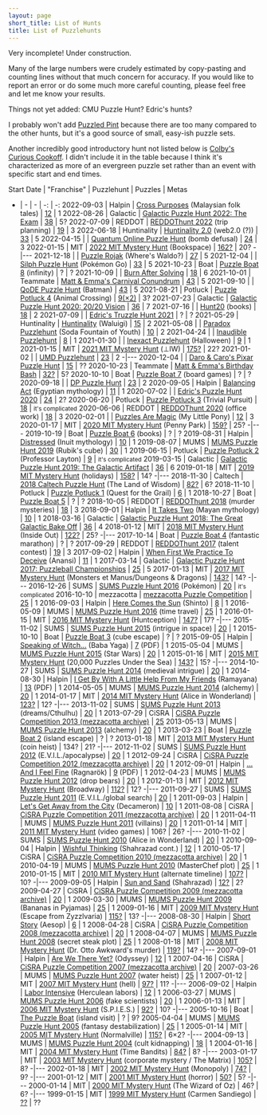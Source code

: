 ```yaml
---
layout: page
short_title: List of Hunts
title: List of Puzzlehunts
---
```


Very incomplete! Under construction.

Many of the large numbers were crudely estimated by copy-pasting and counting lines without that much concern for accuracy. If you would like to report an error or do some much more careful counting, please feel free and let me know your results.

Things not yet added: CMU Puzzle Hunt? Edric's hunts?

I probably won't add [Puzzled Pint](http://puzzledpint.com/) because there are too many compared to the other hunts, but it's a good source of small, easy-ish puzzle sets.

Another incredibly good introductory hunt not listed below is [Colby's Curious Cookoff](https://curiouscookoff.com/). I didn't include it in the table because I think it's characterized as more of an evergreen puzzle set rather than an event with specific start and end times.

Start Date | "Franchise"  | Puzzlehunt | Puzzles | Metas
-  | - | - | -: | -:
2022-09-03 | Halpin       | [Cross Purposes](http://www.markhalpin.com/puzzles/1CHEVROTAIN/chevrotain.html) (Malaysian folk tales)                      | [12](http://www.markhalpin.com/puzzles/1CHEVROTAIN/chevrotain767690.pdf) | 1
2022-08-26 | Galactic     | [Galactic Puzzle Hunt 2022: The Exam](https://2022.galacticpuzzlehunt.com/)                                                 | [38](https://2022.galacticpuzzlehunt.com/puzzles) | 5?
2022-07-09 | REDDOT       | [REDDOThunt 2022](https://2022.reddothunt.sg/) (trip planning)                                                              | [19](https://2022.reddothunt.sg/puzzles) | 3
2022-06-18 | Huntinality  | [Huntinality 2.0](https://www.huntinality.com/) (web2.0 (?))                                                                | [33](https://www.huntinality.com/puzzles) | 5
2022-04-15 |              | [Quantum Online Puzzle Hunt](https://hunts.timwi.de/qoph) (bomb defusal)                                                    | [24](https://hunts.timwi.de/qoph/puzzles) | 3
2022-01-15 | MIT          | [2022 MIT Mystery Hunt](https://www.bookspace.world/) (Bookspace)                                                           | [162?](https://www.bookspace.world/puzzles/) | 20?
-|---
2021-12-18 |              | [Puzzle Rojak](https://www.puzzlerojak.com/) (Where's Waldo?)                                                               | [27](https://www.puzzlerojak.com/puzzles) | 5
2021-12-04 |              | [Silph Puzzle Hunt](https://silphpuzzlehunt.com/) (Pokémon Go)                                                              | [33](https://silphpuzzlehunt.com/puzzles) | 5
2021-10-23 | Boat         | [Puzzle Boat 8](https://www.pandamagazine.com/island8/) (infinity)                                                          | ? | ?
2021-10-09 |              | [Burn After Solving](https://www.burnaftersolving.com/)                                                                     | [18](https://www.burnaftersolving.com/puzzles) | 6
2021-10-01 | Teammate     | [Matt & Emma's Carnival Conundrum](https://teammatehunt.com/)                                                               | [43](https://teammatehunt.com/puzzles) | 5
2021-09-10 |              | [QoDE Puzzle Hunt](https://ona.quest/) (Batman)                                                                             | [43](https://ona.quest/puzzles) | 5
2021-08-21 | Potluck      | [Puzzle Potluck 4](https://puzzlepotluck.com/4) (Animal Crossing)                                                           | [9(×2)](https://puzzlepotluck.com/4) | 3?
2021-07-23 | Galactic     | [Galactic Puzzle Hunt 2020: 20/20 Vision](https://2020.galacticpuzzlehunt.com/)                                             | [36](https://2020.galacticpuzzlehunt.com/puzzles) | 7
2021-07-16 |              | [Hunt20](https://hunt20.com/) (books)                                                                                       | [18](https://hunt20.com/puzzles.html) | 2
2021-07-09 |              | [Edric's Truzzle Hunt 2021](https://happinessboard.com/2021truzzlehunt/index.html)                                          | ? | ?
2021-05-29 | Huntinality  | [Huntinality](https://huntinality.com/) (Waluigi)                                                                           | [15](https://huntinality.com/) | 2
2021-05-08 |              | [Paradox Puzzlehunt](https://paradoxpuzzlehunt.com/) (Soda Fountain of Youth)                                               | [10](https://paradoxpuzzlehunt.com/puzzles) | 2
2021-04-24 |              | [Inaudible Puzzlehunt](https://mutedpuzzles.com/)                                                                           | [8](https://mutedpuzzles.com/Welcome%20to%20mini%20hunt!.html) | 1
2021-01-30 |              | [Inexact Puzzlehunt](https://inexactpuzzles.com/hunts/1bqxw/halloween/) (Halloween)                                         | [9](https://inexactpuzzles.com/hunts/1bqxw/halloween/) | 1
2021-01-15 | MIT          | [2021 MIT Mystery Hunt](https://puzzles.mit.edu/2021/) (⊥IW)                                                                | [175?](https://puzzles.mit.edu/2021/puzzles.html) | 22?
2021-01-02 |              | [UMD Puzzlehunt](https://www.umdpuzzle.club/)                                                                               | [23](https://www.umdpuzzle.club/puzzles) | 2
-|---
2020-12-04 |              | [Daro & Caro's Pixar Puzzle Hunt](https://darocaro.github.io/)                                                              | [15](https://darocaro.github.io/puzzles) | ??
2020-10-23 | Teammate     | [Matt & Emma's Birthday Bash](https://2020.teammatehunt.com/)                                                               | [32?](https://2020.teammatehunt.com/) | 5?
2020-10-10 | Boat         | [Puzzle Boat 7](https://www.pandamagazine.com/island7/) (board games)                                                       | ? | ?
2020-09-18 |              | [DP Puzzle Hunt](https://dp.puzzlehunt.net/)                                                                                | [23](https://dp.puzzlehunt.net/puzzles.html) | 2
2020-09-05 | Halpin       | [Balancing Act](http://www.markhalpin.com/puzzles/anubis/anubis.html) (Egyptian mythology)                                  | [11](http://www.markhalpin.com/puzzles/anubis/anubis767690.pdf) | 1
2020-07-02 |              | [Edric's Puzzle Hunt 2020](https://happinessboard.com/2020puzzlehunt/)                                                      | [24](https://happinessboard.com/2020puzzlehunt/puzzles.html) | 2?
2020-06-20 | Potluck      | [Puzzle Potluck 3](https://puzzlepotluck.com/3) (Trivial Pursuit)                                                           | [18](https://puzzlepotluck.com/3) | <small>it's complicated</small>
2020-06-06 | REDDOT       | [REDDOThunt 2020](https://reddothunt.sg/2020) (office work)                                                                 | [18](https://reddothunt.sg/2020/puzzles) | 3
2020-02-01 |              | [Puzzles Are Magic](https://www.puzzlesaremagic.com/) (My Little Pony)                                                      | [12](https://www.puzzlesaremagic.com/hunt/current.html) | 3
2020-01-17 | MIT          | [2020 MIT Mystery Hunt](https://puzzles.mit.edu/2020/) (Penny Park)                                                         | [159?](https://puzzles.mit.edu/2020/puzzles/) | 25?
-|---
2019-10-19 | Boat         | [Puzzle Boat 6](https://www.pandamagazine.com/island6/) (books)                                                             | ? | ?
2019-08-31 | Halpin       | [Distressed](http://www.markhalpin.com/puzzles/sedna/sedna.html) (Inuit mythology)                                          | [10](http://www.markhalpin.com/puzzles/sedna/sedna.html) | 1
2019-08-07 | MUMS         | [MUMS Puzzle Hunt 2019](https://www.mumspuzzlehunt.com/) (Rubik's cube)                                                     | [30](https://www.mumspuzzlehunt.com/puzzles/) | 1
2019-06-15 | Potluck      | [Puzzle Potluck 2](https://puzzlepotluck.com/2) (Professor Layton)                                                          | [9](https://puzzlepotluck.com/2) | <small>it's complicated</small>
2019-03-15 | Galactic     | [Galactic Puzzle Hunt 2019: The Galactic Artifact](https://2019.galacticpuzzlehunt.com/)                                    | [36](https://2019.galacticpuzzlehunt.com/puzzles.html) | 6
2019-01-18 | MIT          | [2019 MIT Mystery Hunt](https://web.mit.edu/puzzle/www/2019/) (holidays)                                                    | [158?](https://web.mit.edu/puzzle/www/2019/puzzle.html) | 14?
-|---
2018-11-30 | Caltech      | [2018 Caltech Puzzle Hunt](http://2018.caltechpuzzlehunt.org/) (The Land of Wisdom)                                         | [82?](http://2018.caltechpuzzlehunt.org/hunt/index.html) | 6?
2018-11-10 | Potluck      | [Puzzle Potluck 1](https://puzzlepotluck.com/1) (Quest for the Grail)                                                       | [6](https://puzzlepotluck.com/1) | 1
2018-10-27 | Boat         | [Puzzle Boat 5](https://www.pandamagazine.com/island5/)                                                                     | ? | ?
2018-10-05 | REDDOT       | [REDDOThunt 2018](https://reddothunt.sg/2018) (murder mysteries)                                                            | [18](https://reddothunt.sg/2018/puzzles) | 3
2018-09-01 | Halpin       | [It Takes Two](http://www.markhalpin.com/puzzles/twins/twins.html) (Mayan mythology)                                        | [10](http://www.markhalpin.com/puzzles/twins/twins.pdf) | 1
2018-03-16 | Galactic     | [Galactic Puzzle Hunt 2018: The Great Galactic Bake Off](https://2018.galacticpuzzlehunt.com/)                              | [36](https://2018.galacticpuzzlehunt.com/puzzles.html) | 4
2018-01-12 | MIT          | [2018 MIT Mystery Hunt](https://web.mit.edu/puzzle/www/2018/) (Inside Out)                                                  | [122?](https://web.mit.edu/puzzle/www/2018/full/puzzle.html) | 25?
-|---
2017-10-14 | Boat         | [Puzzle Boat 4](http://www.pandamagazine.com/island4/) (fantastic marathon)                                                 | ? | ?
2017-09-29 | REDDOT       | [REDDOThunt 2017](https://reddothunt.sg/2017) (talent contest)                                                              | [19](https://reddothunt.sg/2017/puzzles) | 3
2017-09-02 | Halpin       | [When First We Practice To Deceive](http://www.markhalpin.com/puzzles/anansi/anansi.html) (Anansi)                          | [11](http://www.markhalpin.com/puzzles/anansi/anansi.pdf) | 1
2017-03-14 | Galactic     | [Galactic Puzzle Hunt 2017: Puzzleball Championships](https://2017.galacticpuzzlehunt.com/)                                 | [25](https://2017.galacticpuzzlehunt.com/puzzles.html) | 5
2017-01-13 | MIT          | [2017 MIT Mystery Hunt](https://web.mit.edu/puzzle/www/2017/) (Monsters et Manus/Dungeons & Dragons)                        | [143?](https://web.mit.edu/puzzle/www/2017/puzzle.html) | 14?
-|---
2016-12-26 | SUMS         | [SUMS Puzzle Hunt 2016](https://www.maths.usyd.edu.au/ub/sums/puzzlehunt/2016/main) (Pokémon)                               | [20](https://www.maths.usyd.edu.au/ub/sums/puzzlehunt/2016/puzzles) | <small>it's complicated</small>
2016-10-10 | mezzacotta   | [mezzacotta Puzzle Competition](https://www.mezzacotta.net/puzzle/)                                                         | [25](https://www.mezzacotta.net/puzzle/puzzles.php) | 1
2016-09-03 | Halpin       | [Here Comes the Sun](http://www.markhalpin.com/puzzles/amaterasu/amat.html) (Shinto)                                        | [8](http://www.markhalpin.com/puzzles/amaterasu/amat.pdf) | 1
2016-05-09 | MUMS         | [MUMS Puzzle Hunt 2016](https://researchers.ms.unimelb.edu.au/~mums/puzzlehunt/2016/puzzles.html) (time travel)             | [25](https://researchers.ms.unimelb.edu.au/~mums/puzzlehunt/2016/puzzles.html) | 1
2016-01-15 | MIT          | [2016 MIT Mystery Hunt](https://web.mit.edu/puzzle/www/2016/) (Huntception)                                                 | [147?](https://web.mit.edu/puzzle/www/2016/toc.html) | 17?
-|---
2015-11-02 | SUMS         | [SUMS Puzzle Hunt 2015](https://www.maths.usyd.edu.au/ub/sums/puzzlehunt/2015/main) (intrigue in space)                     | [20](https://www.maths.usyd.edu.au/ub/sums/puzzlehunt/2015/puzzles) | 1
2015-10-10 | Boat         | [Puzzle Boat 3](http://pandamagazine.com/island3/) (cube escape)                                                            | ? | ?
2015-09-05 | Halpin       | [Speaking of Witch...](http://www.markhalpin.com/puzzles/baba/baba.html) (Baba Yaga)                                        | [7](http://www.markhalpin.com/puzzles/baba/baba.pdf) (PDF) | 1
2015-05-04 | MUMS         | [MUMS Puzzle Hunt 2015](https://researchers.ms.unimelb.edu.au/~mums/puzzlehunt/2015/puzzles.html) (Star Wars)               | [20](https://researchers.ms.unimelb.edu.au/~mums/puzzlehunt/2015/puzzles.html) | 1
2015-01-16 | MIT          | [2015 MIT Mystery Hunt](https://web.mit.edu/puzzle/www/2015/) (20,000 Puzzles Under the Sea)                                | [143?](https://web.mit.edu/puzzle/www/2015/toc.html) | 15?
-|---
2014-10-27 | SUMS         | [SUMS Puzzle Hunt 2014](https://www.maths.usyd.edu.au/ub/sums/puzzlehunt/2014/main) (medieval intrigue)                     | [20](https://www.maths.usyd.edu.au/ub/sums/puzzlehunt/2014/puzzles) | 1
2014-08-30 | Halpin       | [I Get By With A Little Help From My Friends](http://www.markhalpin.com/puzzles/rama/rama.html) (Ramayana)                  | [13](http://www.markhalpin.com/puzzles/rama/rama.pdf) (PDF) | 1
2014-05-05 | MUMS         | [MUMS Puzzle Hunt 2014](https://researchers.ms.unimelb.edu.au/~mums/puzzlehunt/2014/puzzles.html) (alchemy)                 | [20](https://researchers.ms.unimelb.edu.au/~mums/puzzlehunt/2014/puzzles.html) | 1
2014-01-17 | MIT          | [2014 MIT Mystery Hunt](https://web.mit.edu/puzzle/www/2014/) (Alice in Wonderland)                                         | [123?](https://web.mit.edu/puzzle/www/2014/overview.html) | 12?
-|---
2013-11-02 | SUMS         | [SUMS Puzzle Hunt 2013](https://www.maths.usyd.edu.au/ub/sums/puzzlehunt/2013/main) (dreams/Cthulhu)                        | [20](https://www.maths.usyd.edu.au/ub/sums/puzzlehunt/2013/puzzles) | 1
2013-07-29 | CiSRA        | [CiSRA Puzzle Competition 2013 (mezzacotta archive)](https://www.mezzacotta.net/puzzle/cisra/2013/)                         | [25](https://www.mezzacotta.net/puzzle/cisra/2013/puzzles.html)
2013-05-13 | MUMS         | [MUMS Puzzle Hunt 2013](https://researchers.ms.unimelb.edu.au/~mums/puzzlehunt/2013/puzzles.html) (alchemy)                 | [20](https://researchers.ms.unimelb.edu.au/~mums/puzzlehunt/2013/puzzles.html) | 1
2013-03-23 | Boat         | [Puzzle Boat 2](http://pandamagazine.com/island2/) (island escape)                                                          | ? | ?
2013-01-18 | MIT          | [2013 MIT Mystery Hunt](https://web.mit.edu/puzzle/www/2013/) (coin heist)                                                  | 134? | 21?
-|---
2012-11-02 | SUMS         | [SUMS Puzzle Hunt 2012](https://www.maths.usyd.edu.au/ub/sums/puzzlehunt/2012/main) (E.V.I.L./apocalypse)                   | [20](https://www.maths.usyd.edu.au/ub/sums/puzzlehunt/2012/puzzles) | 1
2012-09-24 | CiSRA        | [CiSRA Puzzle Competition 2012 (mezzacotta archive)](https://www.mezzacotta.net/puzzle/cisra/2012/)                         | [20](https://www.mezzacotta.net/puzzle/cisra/2012/puzzles.html) | 1
2012-09-01 | Halpin       | [... And I Feel Fine](http://www.markhalpin.com/puzzles/ragnarok/ragnarok.html) (Ragnarök)                                  | [9](http://www.markhalpin.com/puzzles/ragnarok/ragpuzz.pdf) (PDF) | 1
2012-04-23 | MUMS         | [MUMS Puzzle Hunt 2012](https://researchers.ms.unimelb.edu.au/~mums/puzzlehunt/2012/puzzles.html) (drop bears)              | [20](https://researchers.ms.unimelb.edu.au/~mums/puzzlehunt/2012/puzzles.html) | 1
2012-01-13 | MIT          | [2012 MIT Mystery Hunt](https://web.mit.edu/puzzle/www/2012/) (Broadway)                                                    | [112?](https://web.mit.edu/puzzle/www/2012/puzzles/allpuzzles.html) | 12?
-|---
2011-09-27 | SUMS         | [SUMS Puzzle Hunt 2011](https://www.maths.usyd.edu.au/ub/sums/puzzlehunt/2011/main) (E.V.I.L./global search)                | [20](https://www.maths.usyd.edu.au/ub/sums/puzzlehunt/2011/puzzles) | 1
2011-09-03 | Halpin       | [Let's Get Away from the City](http://www.markhalpin.com/puzzles/boccaccio/decameron.html) (Decameron)                      | [10](http://www.markhalpin.com/puzzles/boccaccio/LGAFTC.pdf) | 1
2011-08-08 | CiSRA        | [CiSRA Puzzle Competition 2011 (mezzacotta archive)](https://www.mezzacotta.net/puzzle/cisra/2011/)                         | [20](https://www.mezzacotta.net/puzzle/cisra/2011/puzzles.html) | 1
2011-04-11 | MUMS         | [MUMS Puzzle Hunt 2011](https://researchers.ms.unimelb.edu.au/~mums/puzzlehunt/2011/puzzles.html) (villains)                | [20](https://researchers.ms.unimelb.edu.au/~mums/puzzlehunt/2011/puzzles.html) | 1
2011-01-14 | MIT          | [2011 MIT Mystery Hunt](https://web.mit.edu/puzzle/www/2011/) (video games)                                                 | 106? | 26?
-|---
2010-11-02 | SUMS         | [SUMS Puzzle Hunt 2010](https://www.maths.usyd.edu.au/ub/sums/puzzlehunt/2010/main) (Alice in Wonderland)                   | [20](https://www.maths.usyd.edu.au/ub/sums/puzzlehunt/2010/puzzles) | 1
2010-09-04 | Halpin       | [Wishful Thinking](http://www.markhalpin.com/puzzles/wisht/wisht.html) (Shahrazad cont.)                                    | [12](http://www.markhalpin.com/puzzles/wisht/wisht.html) | 1
2010-05-17 | CiSRA        | [CiSRA Puzzle Competition 2010 (mezzacotta archive)](https://www.mezzacotta.net/puzzle/cisra/2010/)                         | [20](https://www.mezzacotta.net/puzzle/cisra/2010/puzzles.html) | 1
2010-04-19 | MUMS         | [MUMS Puzzle Hunt 2010](https://researchers.ms.unimelb.edu.au/~mums/puzzlehunt/2010/puzzles.html) (MasterChef plot)         | [25](https://researchers.ms.unimelb.edu.au/~mums/puzzlehunt/2010/puzzles.html) | 1
2010-01-15 | MIT          | [2010 MIT Mystery Hunt](https://web.mit.edu/puzzle/www/2010/) (alternate timeline)                                          | [107?](https://web.mit.edu/puzzle/www/2010/puzzleindex.html) | 10?
-|---
2009-09-05 | Halpin       | [Sun and Sand](http://www.markhalpin.com/puzzles/sunandsand/sunsandbazaar.html) (Shahrazad)                                 | [12?](http://www.markhalpin.com/puzzles/sunandsand/sunsandbazaar.html) | 2?
2009-04-27 | CiSRA        | [CiSRA Puzzle Competition 2009 (mezzacotta archive)](https://www.mezzacotta.net/puzzle/cisra/2009/)                         | [20](https://www.mezzacotta.net/puzzle/cisra/2009/puzzles.html) | 1
2009-03-30 | MUMS         | [MUMS Puzzle Hunt 2009](https://researchers.ms.unimelb.edu.au/~mums/puzzlehunt/2009/puzzles.html) (Bananas in Pyjamas)      | [25](https://researchers.ms.unimelb.edu.au/~mums/puzzlehunt/2009/puzzles.html) | 1
2009-01-16 | MIT          | [2009 MIT Mystery Hunt](https://web.mit.edu/puzzle/www/2009/) (Escape from Zyzzlvaria)                                      | [115?](https://web.mit.edu/puzzle/www/2009/puzzles/) | 13?
-|---
2008-08-30 | Halpin       | [Short Story](http://www.markhalpin.com/shortstory/shortstoryganza.html) (Aesop)                                            | [6](http://www.markhalpin.com/shortstory/shortstoryganza.html) | 1
2008-04-28 | CiSRA        | [CiSRA Puzzle Competition 2008 (mezzacotta archive)](https://www.mezzacotta.net/puzzle/cisra/2008/)                         | [20](https://www.mezzacotta.net/puzzle/cisra/2008/puzzles.html) | 1
2008-04-07 | MUMS         | [MUMS Puzzle Hunt 2008](https://researchers.ms.unimelb.edu.au/~mums/puzzlehunt/2008/puzzles.html) (secret steak plot)       | [25](https://researchers.ms.unimelb.edu.au/~mums/puzzlehunt/2008/puzzles.html) | 1
2008-01-18 | MIT          | [2008 MIT Mystery Hunt](https://web.mit.edu/puzzle/www/2008/) (Dr. Otto Awkward's murder)                                   | [119?](https://web.mit.edu/puzzle/www/2008/) | 14?
-|---
2007-09-01 | Halpin       | [Are We There Yet?](http://www.markhalpin.com/AWTYweb/AWTY.html) (Odyssey)                                                  | [12](http://www.markhalpin.com/AWTYweb/AWTY.html) | 1
2007-04-16 | CiSRA        | [CiSRA Puzzle Competition 2007 (mezzacotta archive)](https://www.mezzacotta.net/puzzle/cisra/2007/)                         | [20](https://www.mezzacotta.net/puzzle/cisra/2007/puzzles.html) |
2007-03-26 | MUMS         | [MUMS Puzzle Hunt 2007](https://researchers.ms.unimelb.edu.au/~mums/puzzlehunt/2007/puzzles.html) (water heist)             | [25](https://researchers.ms.unimelb.edu.au/~mums/puzzlehunt/2007/puzzles.html) | 1
2007-01-12 | MIT          | [2007 MIT Mystery Hunt](https://web.mit.edu/puzzle/www/2007/) (hell)                                                        | [97?](https://web.mit.edu/puzzle/www/2007/puzzles/) | 11?
-|---
2006-09-02 | Halpin       | [Labor Intensive](http://www.markhalpin.com/labintpage/labint.html) (Herculean labors)                                      | [12](http://www.markhalpin.com/labintpage/labint.html) | 1
2006-03-27 | MUMS         | [MUMS Puzzle Hunt 2006](https://researchers.ms.unimelb.edu.au/~mums/puzzlehunt/2006/puzzles.html) (fake scientists)         | [20](https://researchers.ms.unimelb.edu.au/~mums/puzzlehunt/2006/puzzles.html) | 1
2006-01-13 | MIT          | [2006 MIT Mystery Hunt](https://web.mit.edu/puzzle/www/2006/) (S.P.I.E.S.)                                                  | [92?](https://web.mit.edu/puzzle/www/2006/allpuzzles.html) | 10?
-|---
2005-10-16 | Boat         | [The Puzzle Boat](http://pandamagazine.com/island/) (island visit)                                                          | ? | 9?
2005-04-04 | MUMS         | [MUMS Puzzle Hunt 2005](https://researchers.ms.unimelb.edu.au/~mums/puzzlehunt/2005/puzzles.html) (fantasy destabilization) | [25](https://researchers.ms.unimelb.edu.au/~mums/puzzlehunt/2005/puzzles.html) | 1
2005-01-14 | MIT          | [2005 MIT Mystery Hunt](https://web.mit.edu/puzzle/www/2005/) (Normalville)                                                 | [115?](https://web.mit.edu/puzzle/www/2005/setec/) | 6×2?
-|---
2004-09-13 | MUMS         | [MUMS Puzzle Hunt 2004](https://researchers.ms.unimelb.edu.au/~mums/puzzlehunt/2004/puzzles.html) (cult kidnapping)         | [18](https://researchers.ms.unimelb.edu.au/~mums/puzzlehunt/2004/puzzles.html) | 1
2004-01-16 | MIT          | [2004 MIT Mystery Hunt](https://web.mit.edu/puzzle/www/2004/) (Time Bandits)                                                | [84?](https://web.mit.edu/puzzle/www/2004/puzzles/alpha.html) | 8?
-|---
2003-01-17 | MIT          | [2003 MIT Mystery Hunt](https://web.mit.edu/puzzle/www/2003/www.acme-corp.com/0101/index.html) (corporate mystery / The Matrix) | [105?](https://web.mit.edu/puzzle/www/2003/www.acme-corp.com/teamGuest/index.html) | 8?
-|---
2002-01-18 | MIT          | [2002 MIT Mystery Hunt](https://web.mit.edu/puzzle/www/2002/) (Monopoly)                                                    | [74?](https://web.mit.edu/puzzle/www/2002/by-title.html) | 9?
-|---
2001-01-12 | MIT          | [2001 MIT Mystery Hunt](https://web.mit.edu/puzzle/www/2001/) (horror)                                                      | [50?](https://web.mit.edu/puzzle/www/2001/) | 5?
-|---
2000-01-14 | MIT          | [2000 MIT Mystery Hunt](https://web.mit.edu/puzzle/www/2000/) (The Wizard of Oz)                                            | 46? | 6?
-|---
1999-01-15 | MIT          | [1999 MIT Mystery Hunt](https://web.mit.edu/puzzle/www/1999/puzzles/) (Carmen Sandiego)                                     | [??](https://web.mit.edu/puzzle/www/1999/puzzles/) | ??
